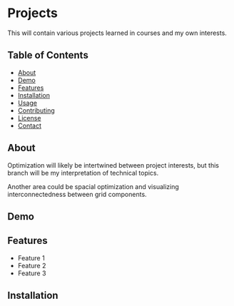 # Projects

This will contain various projects learned in courses and my own interests. 

## Table of Contents

- [About](#about)
- [Demo](#demo)
- [Features](#features)
- [Installation](#installation)
- [Usage](#usage)
- [Contributing](#contributing)
- [License](#license)
- [Contact](#contact)

## About

Optimization will likely be intertwined between project interests, but this branch will be my interpretation of technical topics.

Another area could be spacial optimization and visualizing interconnectedness between grid components. 

## Demo



## Features



- Feature 1
- Feature 2
- Feature 3

## Installation


